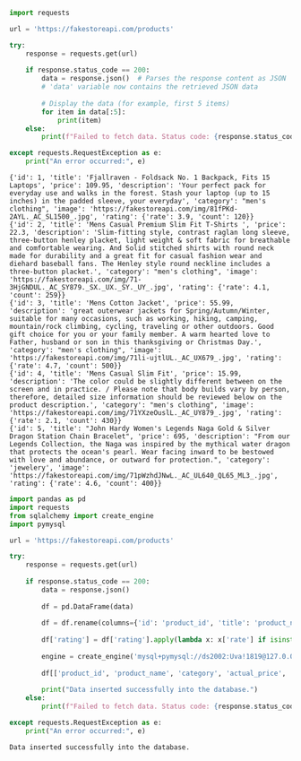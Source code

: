 ```python
import requests

url = 'https://fakestoreapi.com/products'

try:
    response = requests.get(url)
    
    if response.status_code == 200:
        data = response.json()  # Parses the response content as JSON
        # 'data' variable now contains the retrieved JSON data
        
        # Display the data (for example, first 5 items)
        for item in data[:5]:
            print(item)
    else:
        print(f"Failed to fetch data. Status code: {response.status_code}")

except requests.RequestException as e:
    print("An error occurred:", e)


```

    {'id': 1, 'title': 'Fjallraven - Foldsack No. 1 Backpack, Fits 15 Laptops', 'price': 109.95, 'description': 'Your perfect pack for everyday use and walks in the forest. Stash your laptop (up to 15 inches) in the padded sleeve, your everyday', 'category': "men's clothing", 'image': 'https://fakestoreapi.com/img/81fPKd-2AYL._AC_SL1500_.jpg', 'rating': {'rate': 3.9, 'count': 120}}
    {'id': 2, 'title': 'Mens Casual Premium Slim Fit T-Shirts ', 'price': 22.3, 'description': 'Slim-fitting style, contrast raglan long sleeve, three-button henley placket, light weight & soft fabric for breathable and comfortable wearing. And Solid stitched shirts with round neck made for durability and a great fit for casual fashion wear and diehard baseball fans. The Henley style round neckline includes a three-button placket.', 'category': "men's clothing", 'image': 'https://fakestoreapi.com/img/71-3HjGNDUL._AC_SY879._SX._UX._SY._UY_.jpg', 'rating': {'rate': 4.1, 'count': 259}}
    {'id': 3, 'title': 'Mens Cotton Jacket', 'price': 55.99, 'description': 'great outerwear jackets for Spring/Autumn/Winter, suitable for many occasions, such as working, hiking, camping, mountain/rock climbing, cycling, traveling or other outdoors. Good gift choice for you or your family member. A warm hearted love to Father, husband or son in this thanksgiving or Christmas Day.', 'category': "men's clothing", 'image': 'https://fakestoreapi.com/img/71li-ujtlUL._AC_UX679_.jpg', 'rating': {'rate': 4.7, 'count': 500}}
    {'id': 4, 'title': 'Mens Casual Slim Fit', 'price': 15.99, 'description': 'The color could be slightly different between on the screen and in practice. / Please note that body builds vary by person, therefore, detailed size information should be reviewed below on the product description.', 'category': "men's clothing", 'image': 'https://fakestoreapi.com/img/71YXzeOuslL._AC_UY879_.jpg', 'rating': {'rate': 2.1, 'count': 430}}
    {'id': 5, 'title': "John Hardy Women's Legends Naga Gold & Silver Dragon Station Chain Bracelet", 'price': 695, 'description': "From our Legends Collection, the Naga was inspired by the mythical water dragon that protects the ocean's pearl. Wear facing inward to be bestowed with love and abundance, or outward for protection.", 'category': 'jewelery', 'image': 'https://fakestoreapi.com/img/71pWzhdJNwL._AC_UL640_QL65_ML3_.jpg', 'rating': {'rate': 4.6, 'count': 400}}
    


```python
import pandas as pd
import requests
from sqlalchemy import create_engine
import pymysql

url = 'https://fakestoreapi.com/products'

try:
    response = requests.get(url)
    
    if response.status_code == 200:
        data = response.json()  
        
        df = pd.DataFrame(data)  
        
        df = df.rename(columns={'id': 'product_id', 'title': 'product_name', 'category': 'category', 'price': 'actual_price', 'rating': 'rating'})
        
        df['rating'] = df['rating'].apply(lambda x: x['rate'] if isinstance(x, dict) and 'rate' in x else None)
        
        engine = create_engine('mysql+pymysql://ds2002:Uva!1819@127.0.0.1/amazon_shoppers')
        
        df[['product_id', 'product_name', 'category', 'actual_price', 'rating']].to_sql('amazon_shoppers', con=engine, if_exists='replace', index=False)
        
        print("Data inserted successfully into the database.")
    else:
        print(f"Failed to fetch data. Status code: {response.status_code}")

except requests.RequestException as e:
    print("An error occurred:", e)
```

    Data inserted successfully into the database.
    
